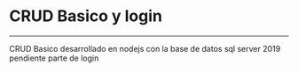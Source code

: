 # CRUD Basico y login
***
CRUD Basico desarrollado en nodejs con la base de datos sql server 2019
pendiente parte de login
